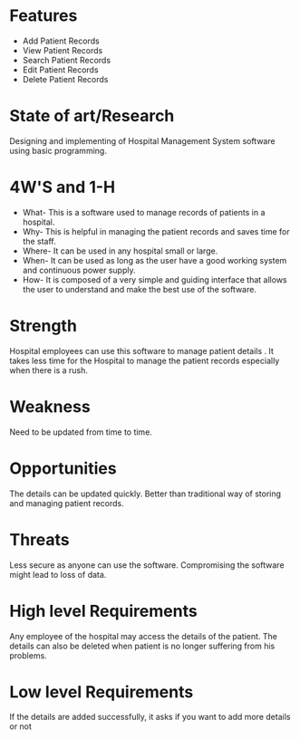 # Features
*  Add Patient Records
*  View Patient Records
*  Search Patient Records
*  Edit Patient Records
*  Delete Patient Records
# State of art/Research
   Designing and implementing of Hospital Management System software using basic programming.
# 4W'S and 1-H
   *  What- This is a software used to manage records of patients in a hospital.
   *  Why- This is helpful in managing the patient records and saves time for the staff.
   *  Where- It can be used in any hospital small or large.
   *  When- It can be used as long as the user have a good working system and continuous power supply.
   *  How- It is composed of a very simple and guiding interface that allows the user to understand and make the best use of the software.
# Strength
   Hospital employees can use this software to manage patient details .
   It takes less time for the Hospital to manage the patient records especially when there is a rush.
# Weakness
   Need to be updated from time to time.
# Opportunities
   The details can be updated quickly.
   Better than traditional way of storing and managing patient records.
# Threats
   Less secure as anyone can use the software.
   Compromising the software might lead to loss of data.
# High level Requirements
   Any employee of the hospital may access the details of the patient.
   The details can also be deleted when patient is no longer suffering from his problems.
# Low level Requirements
   If the details are added successfully, it asks if you want to add more details or not
